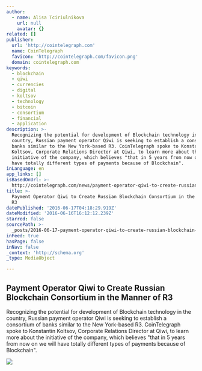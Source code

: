 ```yaml
---
author:
  - name: Alisa Tciriulnikova
    url: null
    avatar: {}
related: []
publisher:
  url: 'http://cointelegraph.com'
  name: CoinTelegraph
  favicon: 'http://cointelegraph.com/favicon.png'
  domain: cointelegraph.com
keywords:
  - blockchain
  - qiwi
  - currencies
  - digital
  - koltsov
  - technology
  - bitcoin
  - consortium
  - financial
  - application
description: >-
  Recognizing the potential for development of Blockchain technology in the
  country, Russian payment operator Qiwi is seeking to establish a consortium of
  banks similar to the New York-based R3. CoinTelegraph spoke to Konstantin
  Koltsov, Corporate Relations Director at Qiwi, to learn more about the
  initiative of the company, which believes "that in 5 years from now on we will
  have totally different types of payments because of Blockchain".
inLanguage: en
app_links: []
isBasedOnUrl: >-
  http://cointelegraph.com/news/payment-operator-qiwi-to-create-russian-blockchain-consortium-in-the-manner-of-r3
title: >-
  Payment Operator Qiwi to Create Russian Blockchain Consortium in the Manner of
  R3
datePublished: '2016-06-17T04:18:29.919Z'
dateModified: '2016-06-16T16:12:12.239Z'
starred: false
sourcePath: >-
  _posts/2016-06-17-payment-operator-qiwi-to-create-russian-blockchain-consortiu.md
inFeed: true
hasPage: false
inNav: false
_context: 'http://schema.org'
_type: MediaObject

---
```

<article style=""><h1>Payment Operator Qiwi to Create Russian Blockchain Consortium in the Manner of R3</h1><p>Recognizing the potential for development of Blockchain technology in the country, Russian payment operator Qiwi is seeking to establish a consortium of banks similar to the New York-based R3. CoinTelegraph spoke to Konstantin Koltsov, Corporate Relations Director at Qiwi, to learn more about the initiative of the company, which believes "that in 5 years from now on we will have totally different types of payments because of Blockchain".</p><img src="http://cointelegraph.com/images/725_aHR0cDovL2NvaW50ZWxlZ3JhcGguY29tL3N0b3JhZ2UvdXBsb2Fkcy92aWV3LzU3NGU1ZGEwZDdjZTAzY2MyYzhjMzI3Y2Q1MjI0YWNjLnBuZw==.jpg" /></article>